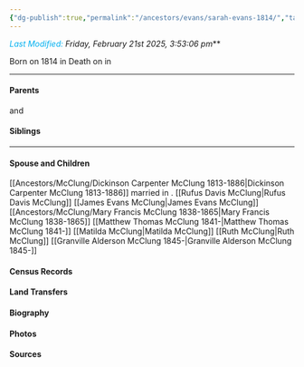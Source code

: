 ```yaml
---
{"dg-publish":true,"permalink":"/ancestors/evans/sarah-evans-1814/","tags":["Sarah-Evans"]}
---
```


*<font color="#00b0f0">Last Modified:</font> Friday, February 21st 2025, 3:53:06 pm***

Born on  1814 in <!-- link to place -->
Death on <!-- link to date --> in <!-- link to place -->

---
#### Parents

<!-- Link to father --> and <!-- Link to mother-->
#### Siblings
<!-- Link to sibling -->

---
#### Spouse and Children
[[Ancestors/McClung/Dickinson Carpenter McClung 1813-1886\|Dickinson Carpenter McClung 1813-1886]] married <!-- link to date --> in <!-- link to place -->.
[[Rufus Davis McClung\|Rufus Davis McClung]]
[[James Evans McClung\|James Evans McClung]]
[[Ancestors/McClung/Mary Francis McClung 1838-1865\|Mary Francis McClung 1838-1865]]
[[Matthew Thomas McClung 1841-\|Matthew Thomas McClung 1841-]]
[[Matilda McClung\|Matilda McClung]]
[[Ruth McClung\|Ruth McClung]]
[[Granville Alderson McClung 1845-\|Granville Alderson McClung 1845-]]

#### Census Records

#### Land Transfers

#### Biography

#### Photos

#### Sources

